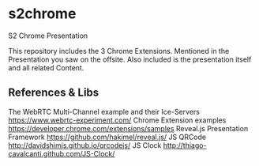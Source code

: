 s2chrome
========

S2 Chrome Presentation

This repository includes the 3 Chrome Extensions. Mentioned in the Presentation you saw on the offsite.
Also included is the presentation itself and all related Content.


## References & Libs
The WebRTC Multi-Channel example and their Ice-Servers https://www.webrtc-experiment.com/ 
Chrome Extension examples https://developer.chrome.com/extensions/samples
Reveal.js Presentation Framework https://github.com/hakimel/reveal.js/
JS QRCode http://davidshimjs.github.io/qrcodejs/
JS Clock http://thiago-cavalcanti.github.com/JS-Clock/
